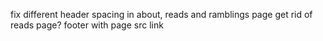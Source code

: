 fix different header spacing in about, reads and ramblings page
get rid of reads page?
footer with page src link
